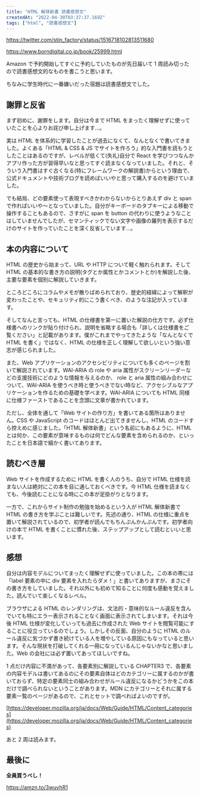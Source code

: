 ```yaml
---
title: "HTML 解体新書 読書感想文"
createdAt: "2022-04-30T03:37:37.169Z"
tags: ["html", "読書感想文"]
---
```


https://twitter.com/stin_factory/status/1516718102813511680

https://www.borndigital.co.jp/book/25999.html

Amazon で予約開始してすぐに予約していたものが先日届いて 1 周読み切ったので読書感想文的なものを書こうと思います。

ちなみに学生時代に一番嫌いだった宿題は読書感想文でした。

## 謝罪と反省

まず初めに、謝罪をします。自分は今まで HTML をまったく理解せずに使っていたことを心よりお詫び申し上げます…。

実は HTML を体系的に学習したことが過去になくて、なんとなくで書いてきました。よくある「HTML & CSS & JS でサイトを作ろう」的な入門書を読もうとしたことはあるのですが、レベルが低くて(失礼)自分で React を学びつつなんかアプリ作った方が習得早いなと思ってすぐ読まなくなっていました。それと、そういう入門書はすぐ古くなる(特にフレームワークの解説書)からという理由で、公式ドキュメントや技術ブログを読めばいいやと思って購入するのを避けていました。

でも結局、どの要素使って表現すべきかわからないからとりあえず div と span で作ればいいや〜となっていました。自分がキーボードのタブキーによる移動で操作することもあるので、さすがに span を button の代わりに使うようなことはしていませんでしたが、セマンティックでない文字や画像の羅列を表示するだけのサイトを作っていたことを深く反省しています…。

## 本の内容について

HTML の歴史から始まって、URL や HTTP について軽く触れられます。そして HTML の基本的な書き方の説明(タグとか属性とかコメントとか)を解説した後、主要な要素を個別に解説していきます。

ところどころにコラムやメモが散りばめられており、歴史的経緯によって解釈が変わったことや、セキュリティ的にこう書くべき、のような注記が入っています。

そしてなんと言っても、HTML の仕様書を第一に置いた解説の仕方です。必ず仕様書へのリンクが貼り付けられ、説明を省略する場合も「詳しくは仕様書をご覧ください」と記載があります。僕がこれまでやってきたような「なんとなくで HTML を書く」ではなく、HTML の仕様を正しく理解して欲しいという強い意志が感じられました。

また、Web アプリケーションのアクセシビリティについても多くのページを割いて解説されています。WAI-ARIA の role や aria 属性がスクリーンリーダーなどの支援技術にどのような情報を与えるのか、 role と aria 属性の組み合わせについて、WAI-ARIA を使うべき時と使うべきでない時など、アクセシブルなアプリケーションを作るための基礎を学べます。WAI-ARIA についても HTML 同様に仕様ファーストであることを念頭に文章が書かれています。

ただし、全体を通して「Web サイトの作り方」を書いてある箇所はありません。CSS や JavaScript のコードはほとんど出てきませんし、HTML のコードすら控えめに感じました。「HTML 解体新書」という名前にもあるように、HTML とは何か、この要素が意味するものは何でどんな要素を含められるのか、といったことを日本語で細かく書いてあります。

## 読むべき層

Web サイトを作成するために HTML を書く人のうち、自分で HTML 仕様を読まない人は絶対にこの本を目に通しておくべきです。今 HTML 仕様を読まなくても、今後読むことになる時にこの本が足掛がりとなります。

一方で、これからサイト制作の勉強を始めるという人が HTML 解体新書で HTML の書き方を学ぶことは難しいです。先述の通り、HTML の仕様に重点を置いて解説されているので、初学者が読んでもちんぷんかんぷんです。初学者向けの本で HTML を書くことに慣れた後、ステップアップとして読むといいと思います。

## 感想

自分は内容モデルについてまったく理解せずに使っていました。この本の帯には「label 要素の中に div 要素を入れたらダメ！」と書いてありますが、まさにその書き方をしていました。それ以外にも初めて知ることに何度も感動を覚えました。読んでいて楽しくなるレベル。

ブラウザによる HTML のレンダリングは、文法的・意味的なルール違反を含んでいても特にエラー表示されることなく画面に表示されてしまいます。それは今後 HTML 仕様が変化していっても過去に作成された Web サイトを閲覧可能にすることに役立っているのでしょう。しかしその反面、自分のように HTML のルール違反に気づかず書き続けている人を増やしている原因にもなっていると思います。そんな現状を打破してくれる一冊になっているんじゃないかなと思いました。Web の会社には必ず置いてあってほしいですね。

1 点だけ内容に不満があって、各要素別に解説している CHAPTER3 で、各要素の内容モデルは書いてあるのにその要素自体はどのカテゴリーに属するのかが書いておらず、特定の要素同士の組み合わせがルール違反になるかどうかをこの本だけで調べられないということがあります。MDN にカテゴリーとそれに属する要素一覧のページがあるので、これとセットで調べればよいのですが。

[https://developer.mozilla.org/ja/docs/Web/Guide/HTML/Content_categories](https://developer.mozilla.org/ja/docs/Web/Guide/HTML/Content_categories)

あと 2 周は読みます。

## 最後に

**<strong>全員買うべし！</strong>**

https://amzn.to/3wuvhR1
